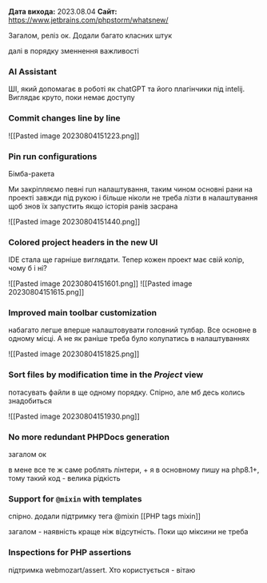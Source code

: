 **Дата вихода:** 2023.08.04
**Сайт:** https://www.jetbrains.com/phpstorm/whatsnew/

Загалом, реліз ок. Додали багато класних штук

далі в порядку зменнення важливості

### AI Assistant

ШІ, який допомагає в роботі як chatGPT та його плагінчики під intelij. Виглядає круто, поки немає доступу


### Commit changes line by line

![[Pasted image 20230804151223.png]]


### Pin run configurations

Бімба-ракета

Ми закріпляємо певні run налаштування, таким чином основні рани на проекті завжди під рукою і більше ніколи не треба лізти в налаштування щоб знов їх запустить якщо історія ранів засрана

![[Pasted image 20230804151440.png]]

### Colored project headers in the new UI

IDE стала ще гарніше виглядати. Тепер кожен проект має свій колір, чому б і ні?

![[Pasted image 20230804151601.png]]
![[Pasted image 20230804151615.png]]

### Improved main toolbar customization

набагато легше вперше налаштовувати головний тулбар. Все основне в одному місці. А не як раніше треба було колупатись в налаштуваннях

![[Pasted image 20230804151825.png]]


### Sort files by modification time in the _Project_ view

потасувать файли в ще одному порядку. Спірно, але мб десь колись знадобиться

![[Pasted image 20230804151930.png]]

### No more redundant PHPDocs generation

загалом ок

в мене все те ж саме роблять лінтери, + я в основному пишу на php8.1+, тому такий код - велика рідкість

### Support for `@mixin` with templates

спірно. додали підтримку тега @mixin [[PHP tags mixin]]

загалом - наявність краще ніж відсутність. Поки що міксини не треба

### Inspections for PHP assertions

підтримка webmozart/assert. Хто користується - вітаю








